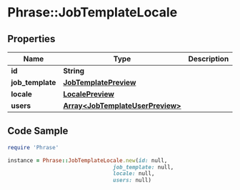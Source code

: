 # Phrase::JobTemplateLocale

## Properties

Name | Type | Description | Notes
------------ | ------------- | ------------- | -------------
**id** | **String** |  | [optional] 
**job_template** | [**JobTemplatePreview**](JobTemplatePreview.md) |  | [optional] 
**locale** | [**LocalePreview**](LocalePreview.md) |  | [optional] 
**users** | [**Array&lt;JobTemplateUserPreview&gt;**](JobTemplateUserPreview.md) |  | [optional] 

## Code Sample

```ruby
require 'Phrase'

instance = Phrase::JobTemplateLocale.new(id: null,
                                 job_template: null,
                                 locale: null,
                                 users: null)
```


